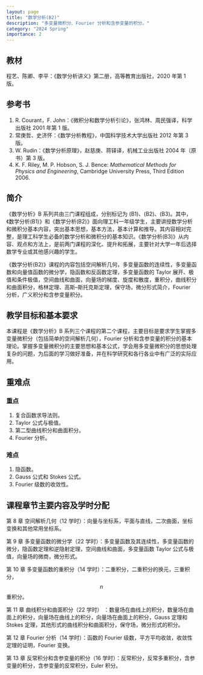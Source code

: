 ```yaml
---
layout: page
title: "数学分析(B2)"
description: "多变量微积分、Fourier 分析和含参变量的积分。"
category: "2024 Spring"
importance: 2
---
```


## 教材

程艺、陈卿、李平：《数学分析讲义》第二册，高等教育出版社，2020 年第 1 版。

## 参考书

1. R. Courant，F. John：《微积分和数学分析引论》，张鸿林、周民强译，科学出版社 2001 年第 1 版。
2. 常庚哲、史济怀：《数学分析教程》，中国科学技术大学出版社 2012 年第 3 版。
3. W. Rudin：《数学分析原理》，赵慈庚、蒋铎译，机械工业出版社 2004 年（原书）第 3 版。
4. K. F. Riley, M. P. Hobson, S. J. Bence: _Mathematical Methods for Physics and Engineering_, Cambridge University Press, Third Edition 2006.

## 简介

《数学分析》B 系列共由三门课程组成，分别标记为 (B1)、(B2)、(B3)。其中，《数学分析(B1)》和《数学分析(B2)》面向理工科一年级学生，主要讲授数学分析和微积分基本内容，突出基本思想，基本方法，基本计算和推导。其内容相对完整，是理工科学生必备的数学分析和微积分的基本知识。《数学分析(B3)》从内容、观点和方法上，是前两门课程的深化、提升和拓展，主要针对大学一年后选择数学专业或其他感兴趣的学生。

《数学分析(B2)》课程的内容包括空间解析几何，多变量函数的连续性，多变量函数和向量值函数的微分学，隐函数和反函数定理，多变量函数的 Taylor 展开、极值和条件极值，空间曲线和曲面，向量场的梯度、旋度和散度，重积分，曲线积分和曲面积分，格林定理、高斯–斯托克斯定理，保守场，微分形式简介，Fourier 分析，广义积分和含参变量积分。

## 教学目标和基本要求

本课程是《数学分析》B 系列三个课程的第二个课程，主要目标是要求学生掌握多变量微积分（包括简单的空间解析几何），Fourier 分析和含参变量的积分的基本理论。掌握多变量微积分的主要思想和基本公式，学会用多变量微积分的思想处理复杂的问题，为后面的学习做好准备，并在科学研究和各行各业中有广泛的实际应用。

## 重难点

### 重点

1. 复合函数求导法则。
2. Taylor 公式与极值。
3. 第二型曲线积分和曲面积分。
4. Fourier 分析。

### 难点

1. 隐函数。
2. Gauss 公式和 Stokes 公式。
3. Fourier 级数的收敛性。

## 课程章节主要内容及学时分配

第 8 章 空间解析几何（12 学时）：向量与坐标系，平面与直线，二次曲面，坐标变换和其他常用坐标系。

第 9 章 多变量函数的微分学（22 学时）：多变量函数及其连续性，多变量函数的微分，隐函数定理和逆隐射定理，空间曲线和曲面，多变量函数 Taylor 公式与极值，向量场的微商，微分形式。

第 10 章 多变量函数的重积分（14 学时）：二重积分，二重积分的换元，三重积分，$$n$$ 重积分。

第 11 章 曲线积分和曲面积分（22 学时） ：数量场在曲线上的积分，数量场在曲面上的积分，向量场在曲线上的积分，向量场在曲面上的积分，Gauss 定理和 Stokes 定理，其他形式的曲线积分和曲面积分，保守场，微分形式的积分。

第 12 章 Fourier 分析（14 学时）：函数的 Fourier 级数，平方平均收敛，收敛性定理的证明，Fourier 变换。

第 13 章 反常积分和含参变量的积分（16 学时）：反常积分，反常多重积分，含参变量的积分，含参变量的反常积分，Euler 积分。
